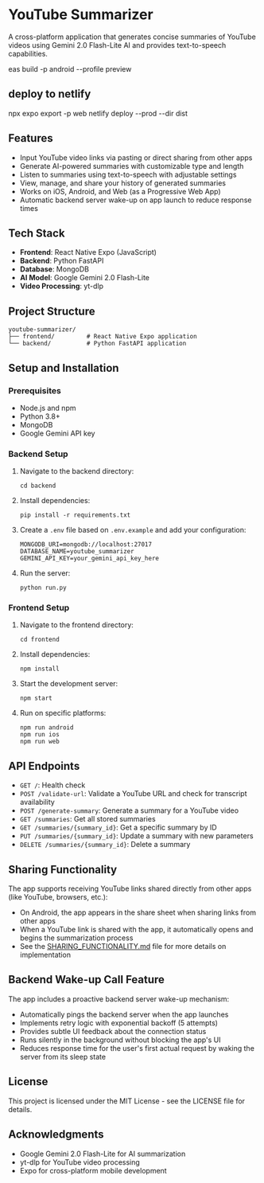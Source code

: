 # YouTube Summarizer

A cross-platform application that generates concise summaries of YouTube videos using Gemini 2.0 Flash-Lite AI and provides text-to-speech capabilities.

eas build -p android --profile preview

## deploy to netlify

npx expo export -p web
netlify deploy --prod --dir dist

## Features

-   Input YouTube video links via pasting or direct sharing from other apps
-   Generate AI-powered summaries with customizable type and length
-   Listen to summaries using text-to-speech with adjustable settings
-   View, manage, and share your history of generated summaries
-   Works on iOS, Android, and Web (as a Progressive Web App)
-   Automatic backend server wake-up on app launch to reduce response times

## Tech Stack

-   **Frontend**: React Native Expo (JavaScript)
-   **Backend**: Python FastAPI
-   **Database**: MongoDB
-   **AI Model**: Google Gemini 2.0 Flash-Lite
-   **Video Processing**: yt-dlp

## Project Structure

```
youtube-summarizer/
├── frontend/         # React Native Expo application
└── backend/          # Python FastAPI application
```

## Setup and Installation

### Prerequisites

-   Node.js and npm
-   Python 3.8+
-   MongoDB
-   Google Gemini API key

### Backend Setup

1. Navigate to the backend directory:

    ```
    cd backend
    ```

2. Install dependencies:

    ```
    pip install -r requirements.txt
    ```

3. Create a `.env` file based on `.env.example` and add your configuration:

    ```
    MONGODB_URI=mongodb://localhost:27017
    DATABASE_NAME=youtube_summarizer
    GEMINI_API_KEY=your_gemini_api_key_here
    ```

4. Run the server:
    ```
    python run.py
    ```

### Frontend Setup

1. Navigate to the frontend directory:

    ```
    cd frontend
    ```

2. Install dependencies:

    ```
    npm install
    ```

3. Start the development server:

    ```
    npm start
    ```

4. Run on specific platforms:
    ```
    npm run android
    npm run ios
    npm run web
    ```

## API Endpoints

-   `GET /`: Health check
-   `POST /validate-url`: Validate a YouTube URL and check for transcript availability
-   `POST /generate-summary`: Generate a summary for a YouTube video
-   `GET /summaries`: Get all stored summaries
-   `GET /summaries/{summary_id}`: Get a specific summary by ID
-   `PUT /summaries/{summary_id}`: Update a summary with new parameters
-   `DELETE /summaries/{summary_id}`: Delete a summary

## Sharing Functionality

The app supports receiving YouTube links shared directly from other apps (like YouTube, browsers, etc.):

-   On Android, the app appears in the share sheet when sharing links from other apps
-   When a YouTube link is shared with the app, it automatically opens and begins the summarization process
-   See the [SHARING_FUNCTIONALITY.md](SHARING_FUNCTIONALITY.md) file for more details on implementation

## Backend Wake-up Call Feature

The app includes a proactive backend server wake-up mechanism:

-   Automatically pings the backend server when the app launches
-   Implements retry logic with exponential backoff (5 attempts)
-   Provides subtle UI feedback about the connection status
-   Runs silently in the background without blocking the app's UI
-   Reduces response time for the user's first actual request by waking the server from its sleep state

## License

This project is licensed under the MIT License - see the LICENSE file for details.

## Acknowledgments

-   Google Gemini 2.0 Flash-Lite for AI summarization
-   yt-dlp for YouTube video processing
-   Expo for cross-platform mobile development
